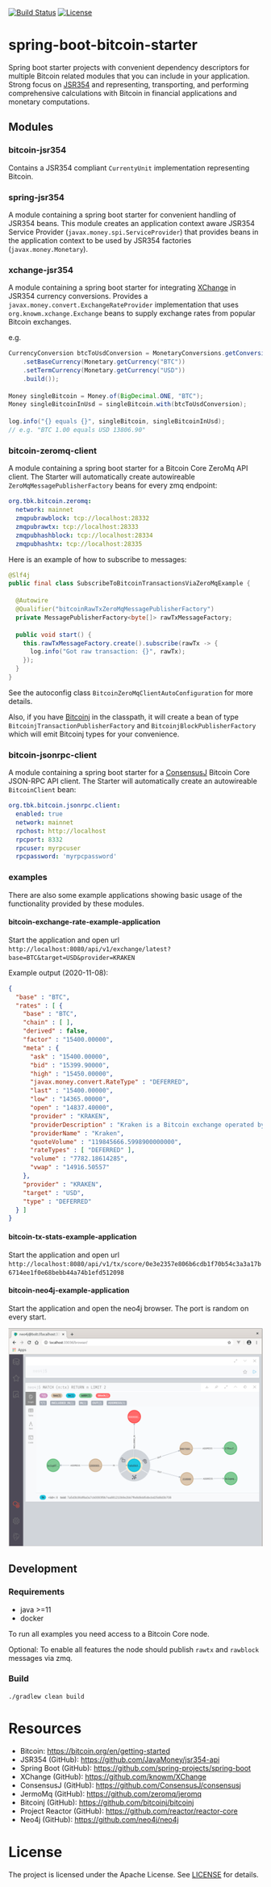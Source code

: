 [![Build Status](https://www.travis-ci.org/theborakompanioni/spring-boot-bitcoin-starter.svg?branch=master)](https://www.travis-ci.org/theborakompanioni/spring-boot-bitcoin-starter)
[![License](https://img.shields.io/github/license/theborakompanioni/spring-boot-bitcoin-starter.svg?maxAge=2592000)](https://github.com/theborakompanioni/spring-boot-bitcoin-starter/blob/master/LICENSE)

spring-boot-bitcoin-starter
===

Spring boot starter projects with convenient dependency descriptors for multiple Bitcoin related modules that you can 
include in your application. Strong focus on [JSR354](https://github.com/JavaMoney/jsr354-api) and representing, 
transporting, and performing comprehensive calculations with Bitcoin in financial applications and monetary computations.

## Modules
### bitcoin-jsr354
Contains a JSR354 compliant `CurrentyUnit` implementation representing Bitcoin.

### spring-jsr354
A module containing a spring boot starter for convenient handling of JSR354 beans.
This module creates an application context aware JSR354 Service Provider (`javax.money.spi.ServiceProvider`)
that provides beans in the application context to be used by JSR354 factories (`javax.money.Monetary`).

### xchange-jsr354
A module containing a spring boot starter for integrating [XChange]( https://github.com/knowm/XChange)
in JSR354 currency conversions. Provides a
`javax.money.convert.ExchangeRateProvider` implementation that uses `org.knowm.xchange.Exchange` beans
to supply exchange rates from popular Bitcoin exchanges.

e.g.
```java
CurrencyConversion btcToUsdConversion = MonetaryConversions.getConversion(ConversionQueryBuilder.of()
    .setBaseCurrency(Monetary.getCurrency("BTC"))
    .setTermCurrency(Monetary.getCurrency("USD"))
    .build());

Money singleBitcoin = Money.of(BigDecimal.ONE, "BTC");
Money singleBitcoinInUsd = singleBitcoin.with(btcToUsdConversion);

log.info("{} equals {}", singleBitcoin, singleBitcoinInUsd);
// e.g. "BTC 1.00 equals USD 13806.90"
```

### bitcoin-zeromq-client
A module containing a spring boot starter for a Bitcoin Core ZeroMq API client.
The Starter will automatically create autowireable `ZeroMqMessagePublisherFactory` beans
for every zmq endpoint:

```yaml
org.tbk.bitcoin.zeromq:
  network: mainnet
  zmqpubrawblock: tcp://localhost:28332
  zmqpubrawtx: tcp://localhost:28333
  zmqpubhashblock: tcp://localhost:28334
  zmqpubhashtx: tcp://localhost:28335
```

Here is an example of how to subscribe to messages:
```java
@Slf4j
public final class SubscribeToBitcoinTransactionsViaZeroMqExample {

  @Autowire
  @Qualifier("bitcoinRawTxZeroMqMessagePublisherFactory")
  private MessagePublisherFactory<byte[]> rawTxMessageFactory;

  public void start() {
    this.rawTxMessageFactory.create().subscribe(rawTx -> {
      log.info("Got raw transaction: {}", rawTx);
    });
  }
}
```

See the autoconfig class `BitcoinZeroMqClientAutoConfiguration` for more details.

Also, if you have [Bitcoinj](https://github.com/bitcoinj/bitcoinj) in the classpath, it will create a bean
of type `BitcoinjTransactionPublisherFactory` and `BitcoinjBlockPublisherFactory` which will emit Bitcoinj types for your convenience.


### bitcoin-jsonrpc-client
A module containing a spring boot starter for a [ConsensusJ](https://github.com/ConsensusJ/consensusj) Bitcoin Core JSON-RPC API client.
The Starter will automatically create an autowireable `BitcoinClient` bean:

```yaml
org.tbk.bitcoin.jsonrpc.client:
  enabled: true
  network: mainnet
  rpchost: http://localhost
  rpcport: 8332
  rpcuser: myrpcuser
  rpcpassword: 'myrpcpassword'
```


### examples
There are also some example applications showing basic usage of the functionality provided by these modules.

#### bitcoin-exchange-rate-example-application
Start the application and open url `http://localhost:8080/api/v1/exchange/latest?base=BTC&target=USD&provider=KRAKEN`

Example output (2020-11-08):
```json
{
  "base" : "BTC",
  "rates" : [ {
    "base" : "BTC",
    "chain" : [ ],
    "derived" : false,
    "factor" : "15400.00000",
    "meta" : {
      "ask" : "15400.00000",
      "bid" : "15399.90000",
      "high" : "15450.00000",
      "javax.money.convert.RateType" : "DEFERRED",
      "last" : "15400.00000",
      "low" : "14365.00000",
      "open" : "14837.40000",
      "provider" : "KRAKEN",
      "providerDescription" : "Kraken is a Bitcoin exchange operated by Payward, Inc.",
      "providerName" : "Kraken",
      "quoteVolume" : "119845666.5998900000000",
      "rateTypes" : [ "DEFERRED" ],
      "volume" : "7782.18614285",
      "vwap" : "14916.50557"
    },
    "provider" : "KRAKEN",
    "target" : "USD",
    "type" : "DEFERRED"
  } ]
}
```

#### bitcoin-tx-stats-example-application
Start the application and open url `http://localhost:8080/api/v1/tx/score/0e3e2357e806b6cdb1f70b54c3a3a17b6714ee1f0e68bebb44a74b1efd512098`

#### bitcoin-neo4j-example-application
Start the application and open the neo4j browser.
The port is random on every start.

![Bitcoin Neo4j Example Application Screenshot](examples/bitcoin-neo4j-example-application/src/main/resources/static/screenshots/screenshot_neo4j_example.png)

## Development
### Requirements
- java >=11
- docker

To run all examples you need access to a Bitcoin Core node.

Optional: To enable all features the node should publish `rawtx` and `rawblock` messages via zmq.
  
### Build
```
./gradlew clean build
```

# Resources
- Bitcoin: https://bitcoin.org/en/getting-started
- JSR354 (GitHub): https://github.com/JavaMoney/jsr354-api
- Spring Boot (GitHub): https://github.com/spring-projects/spring-boot
- XChange (GitHub): https://github.com/knowm/XChange
- ConsensusJ (GitHub): https://github.com/ConsensusJ/consensusj
- JermoMq (GitHub): https://github.com/zeromq/jeromq
- Bitcoinj (GitHub): https://github.com/bitcoinj/bitcoinj
- Project Reactor (GitHub): https://github.com/reactor/reactor-core
- Neo4j (GitHub): https://github.com/neo4j/neo4j

# License
The project is licensed under the Apache License. See [LICENSE](LICENSE) for details.

